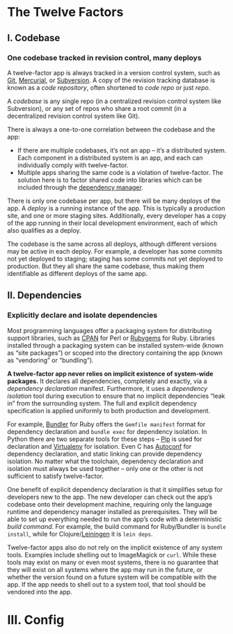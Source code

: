 # The Twelve Factors

## I. Codebase
### One codebase tracked in revision control, many deploys

A twelve-factor app is always tracked in a version control system, such as [Git](https://git-scm.com), [Mercurial](https://www.mercurial-scm.org), or [Subversion](https://subversion.apache.org). A copy of the revision tracking database is known as a *code repository*, often shortened to *code repo* or just *repo*.

A *codebase* is any single repo (in a centralized revision control system like Subversion), or any set of repos who share a root commit (in a decentralized revision control system like Git).

There is always a one-to-one correlation between the codebase and the app:
- If there are multiple codebases, it’s not an app – it’s a distributed system. Each component in a distributed system is an app, and each can individually comply with twelve-factor.
- Multiple apps sharing the same code is a violation of twelve-factor. The solution here is to factor shared code into libraries which can be included through the [dependency manager](-).

There is only one codebase per app, but there will be many deploys of the app. A *deploy* is a running instance of the app. This is typically a production site, and one or more staging sites. Additionally, every developer has a copy of the app running in their local development environment, each of which also qualifies as a deploy.

The codebase is the same across all deploys, although different versions may be active in each deploy. For example, a developer has some commits not yet deployed to staging; staging has some commits not yet deployed to production. But they all share the same codebase, thus making them identifiable as different deploys of the same app.

## II. Dependencies
### Explicitly declare and isolate dependencies

Most programming languages offer a packaging system for distributing support libraries, such as [CPAN](https://www.cpan.org) for Perl or [Rubygems](https://rubygems.org) for Ruby. Libraries installed through a packaging system can be installed system-wide (known as “site packages”) or scoped into the directory containing the app (known as “vendoring” or “bundling”).

**A twelve-factor app never relies on implicit existence of system-wide packages.** It declares all dependencies, completely and exactly, via a *dependency declaration* manifest. Furthermore, it uses a *dependency isolation* tool during execution to ensure that no implicit dependencies “leak in” from the surrounding system. The full and explicit dependency specification is applied uniformly to both production and development.

For example, [Bundler](https://bundler.io) for Ruby offers the `Gemfile manifest` format for dependency declaration and `bundle exec` for dependency isolation. In Python there are two separate tools for these steps – [Pip](http://www.pip-installer.org/en/latest/) is used for declaration and [Virtualenv](https://virtualenv.pypa.io/en/latest/) for isolation. Even C has [Autoconf](https://www.gnu.org/software/autoconf/) for dependency declaration, and static linking can provide dependency isolation. No matter what the toolchain, dependency declaration and isolation must always be used together – only one or the other is not sufficient to satisfy twelve-factor.

One benefit of explicit dependency declaration is that it simplifies setup for developers new to the app. The new developer can check out the app’s codebase onto their development machine, requiring only the language runtime and dependency manager installed as prerequisites. They will be able to set up everything needed to run the app’s code with a deterministic *build command*. For example, the build command for Ruby/Bundler is `bundle install`, while for Clojure/[Leiningen](https://github.com/technomancy/leiningen#readme) it is `lein deps`.

Twelve-factor apps also do not rely on the implicit existence of any system tools. Examples include shelling out to ImageMagick or `curl`. While these tools may exist on many or even most systems, there is no guarantee that they will exist on all systems where the app may run in the future, or whether the version found on a future system will be compatible with the app. If the app needs to shell out to a system tool, that tool should be vendored into the app.

# III. Config

